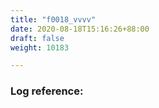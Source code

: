 ```yaml
---
title: "f0018_vvvv"
date: 2020-08-18T15:16:26+88:00
draft: false
weight: 10183

---
```


### Log reference: <no value>

```
